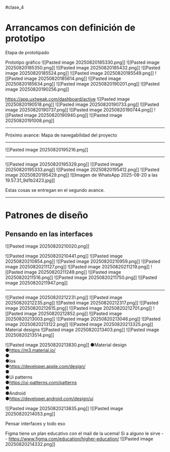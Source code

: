 #clase_4

# Arrancamos con definición de prototipo

Etapa de prototipado

Prototipo gráfico
![[Pasted image 20250820185330.png]]
![[Pasted image 20250820185350.png]]
![[Pasted image 20250820185432.png]]
![[Pasted image 20250820185524.png]]
![[Pasted image 20250820185549.png]]
![[Pasted image 20250820185614.png]]
![[Pasted image 20250820185634.png]]
![[Pasted image 20250820190201.png]]
![[Pasted image 20250820190256.png]]

https://app.uxtweak.com/dashboard/active
![[Pasted image 20250820190518.png]]
![[Pasted image 20250820190733.png]]
![[Pasted image 20250820190737.png]]
![[Pasted image 20250820190744.png]]
![[Pasted image 20250820190940.png]]
![[Pasted image 20250820191008.png]]

---

Próximo avance: Mapa de navegabilidad del proyecto

---

![[Pasted image 20250820195216.png]]

---

![[Pasted image 20250820195329.png]]
![[Pasted image 20250820195333.png]]
![[Pasted image 20250820195412.png]]
![[Pasted image 20250820195429.png]]
![[Imagen de WhatsApp 2025-08-20 a las 19.57.31_9d1b2423.jpg]]

Estas cosas se entregan en el segundo avance.

---

# Patrones de diseño
## Pensando en las interfaces
![[Pasted image 20250820210020.png]]

![[Pasted image 20250820210441.png]]
![[Pasted image 20250820210854.png]]
![[Pasted image 20250820210959.png]]
![[Pasted image 20250820211127.png]]
![[Pasted image 20250820211219.png]]
![[Pasted image 20250820211249.png]]
![[Pasted image 20250820211516.png]]
![[Pasted image 20250820211750.png]]
![[Pasted image 20250820211947.png]]

---

![[Pasted image 20250820212231.png]]
![[Pasted image 20250820212235.png]]
![[Pasted image 20250820212317.png]]
![[Pasted image 20250820212615.png]]
![[Pasted image 20250820212701.png]]
![[Pasted image 20250820212852.png]]
![[Pasted image 20250820213003.png]]
![[Pasted image 20250820213046.png]]
![[Pasted image 20250820213122.png]]
![[Pasted image 20250820213325.png]]
Material designs
![[Pasted image 20250820213403.png]]
![[Pasted image 20250820213514.png]]

![[Pasted image 20250820213830.png]]
●Material design  
●https://m3.material.io/  
●  
●Ios  
●https://developer.apple.com/design/  
●  
●Ui patterns  
●https://ui-patterns.com/patterns  
●  
●Android  
●https://developer.android.com/design/ui

![[Pasted image 20250820213835.png]]
![[Pasted image 20250820214053.png]]

Pensar interfaces y todo eso

Figma tiene un plan educativo con el mail de la ucema! Si a alguno le sirve -- https://www.figma.com/education/higher-education/
![[Pasted image 20250820214332.png]]

